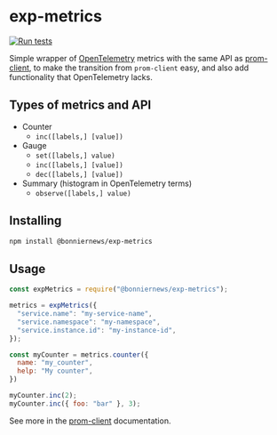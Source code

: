 # exp-metrics

[![Run tests](https://github.com/BonnierNews/exp-metrics/actions/workflows/run-tests.yml/badge.svg)](https://github.com/BonnierNews/exp-metrics/actions/workflows/run-tests.yml)

Simple wrapper of [OpenTelemetry](https://github.com/open-telemetry/opentelemetry-js) metrics with the same API as [prom-client](https://www.npmjs.com/package/prom-client),
to make the transition from `prom-client` easy, and also add functionality that
OpenTelemetry lacks.


## Types of metrics and API

- Counter
  - `inc([labels,] [value])`
- Gauge
  - `set([labels,] value)`
  - `inc([labels,] [value])`
  - `dec([labels,] [value])`
- Summary (histogram in OpenTelemetry terms)
  - `observe([labels,] value)`


## Installing

```sh
npm install @bonniernews/exp-metrics
```


## Usage


```javascript
const expMetrics = require("@bonniernews/exp-metrics");

metrics = expMetrics({
  "service.name": "my-service-name",
  "service.namespace": "my-namespace",
  "service.instance.id": "my-instance-id",
});

const myCounter = metrics.counter({
  name: "my_counter",
  help: "My counter",
})

myCounter.inc(2);
myCounter.inc({ foo: "bar" }, 3);

```

See more in the [prom-client](https://github.com/siimon/prom-client?tab=readme-ov-file#custom-metrics) documentation.
